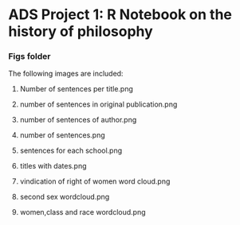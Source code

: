 # ADS Project 1:  R Notebook on the history of philosophy

### Figs folder

The following images are included:

1. Number of sentences per title.png

2. number of sentences in original publication.png

3. number of sentences of author.png

4. number of sentences.png

5. sentences for each school.png

6. titles with dates.png

7. vindication of right of women word cloud.png

8. second sex wordcloud.png

9. women,class and race wordcloud.png


